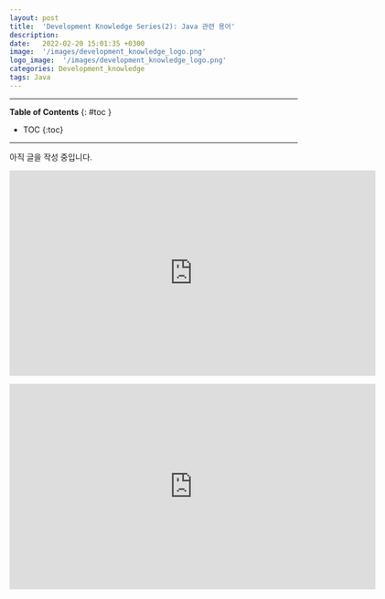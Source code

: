 ```yaml
---
layout: post
title:  'Development Knowledge Series(2): Java 관련 용어'
description: 
date:   2022-02-20 15:01:35 +0300
image:  '/images/development_knowledge_logo.png'
logo_image:  '/images/development_knowledge_logo.png'
categories: Development_knowledge
tags: Java
---
```

---

**Table of Contents**
{: #toc }
*  TOC
{:toc}

---
아직 글을 작성 중입니다.  

<p><iframe src="https://www.youtube.com/embed/f0cAmTYo4tQ" width="640" height="360" frameborder="0" allowfullscreen></iframe></p>

<p><iframe src="https://www.youtube.com/embed/L19wXSpv5cs" width="640" height="360" frameborder="0" allowfullscreen></iframe></p>
